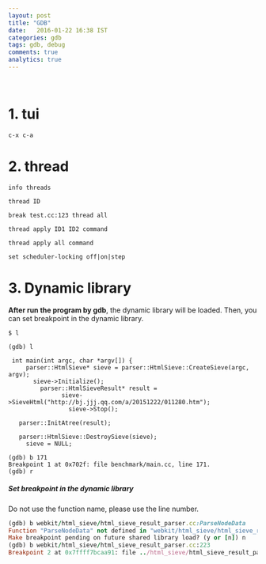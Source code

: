 ```yaml
---
layout: post
title: "GDB"
date:   2016-01-22 16:38 IST
categories: gdb
tags: gdb, debug
comments: true
analytics: true
---
```

<br>

# 1. tui

~~~
c-x c-a
~~~
# 2. thread

~~~
info threads

thread ID

break test.cc:123 thread all

thread apply ID1 ID2 command

thread apply all command

set scheduler-locking off|on|step
~~~

# 3. Dynamic library

**After run the program by gdb**, the dynamic library will be loaded. Then, you can set breakpoint in the dynamic library.

~~~
$ l

(gdb) l

 int main(int argc, char *argv[]) {
     parser::HtmlSieve* sieve = parser::HtmlSieve::CreateSieve(argc, argv);
       sieve->Initialize();
         parser::HtmlSieveResult* result =
               sieve->SieveHtml("http://bj.jjj.qq.com/a/20151222/011280.htm");
                 sieve->Stop();

   parser::InitAtree(result);

   parser::HtmlSieve::DestroySieve(sieve);
     sieve = NULL;

(gdb) b 171
Breakpoint 1 at 0x702f: file benchmark/main.cc, line 171.
(gdb) r
~~~

##### Set breakpoint in the dynamic library

Do not use the function name, please use the line number.

~~~ruby
(gdb) b webkit/html_sieve/html_sieve_result_parser.cc:ParseNodeData    
Function "ParseNodeData" not defined in "webkit/html_sieve/html_sieve_result_parser.cc".
Make breakpoint pending on future shared library load? (y or [n]) n
(gdb) b webkit/html_sieve/html_sieve_result_parser.cc:223    
Breakpoint 2 at 0x7ffff7bcaa91: file ../html_sieve/html_sieve_result_parser.cc, line 223.
~~~